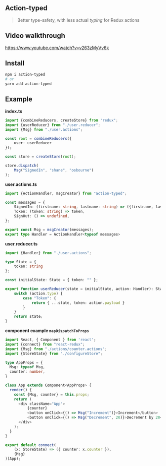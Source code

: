 ## Action-typed

> Better type-safety, with less actual *typing* for Redux actions

## Video walkthrough

https://www.youtube.com/watch?v=v263zMyVv6k

## Install

```bash
npm i action-typed
# or
yarn add action-typed
```

## Example

**index.ts**

```ts
import {combineReducers, createStore} from "redux";
import {userReducer} from "./user.reducer";
import {Msg} from "./user.actions";

const root = combineReducers({
    user: userReducer
});

const store = createStore(root);

store.dispatch(
    Msg("SignedIn", "shane", "osbourne")
);
```

**user.actions.ts**

```ts
import {ActionHandler, msgCreator} from "action-typed";

const messages = {
    SignedIn: (firstname: string, lastname: string) => ({firstname, lastname}),
    Token: (token: string) => token,
    SignOut: () => undefined,
};

export const Msg = msgCreator(messages);
export type Handler = ActionHandler<typeof messages>
```

**user.reducer.ts**

```ts
import {Handler} from "./user.actions";

type State = {
    token: string
};

const initialState: State = { token: "" };

export function userReducer(state = initialState, action: Handler): State { 
    switch (action.type) {
        case "Token": {
            return { ...state, token: action.payload }
        }
    }
    return state;
}
```

**component example `mapDispatchToProps`**
```ts
import React, { Component } from 'react';
import {connect} from "react-redux";
import {Msg} from "./actions/counter.actions";
import {StoreState} from "./configureStore";

type AppProps = {
  Msg: typeof Msg,
  counter: number,
}

class App extends Component<AppProps> {
  render() {
    const {Msg, counter} = this.props;
    return (
      <div className="App">
          {counter}
          <button onClick={() => Msg("Increment")}>Increment</button>
          <button onClick={() => Msg("Decrement", 20)}>Decrement by 20</button>
      </div>
    );
  }
}

export default connect(
    (x: StoreState) => ({ counter: x.counter }),
    {Msg}
)(App);
```